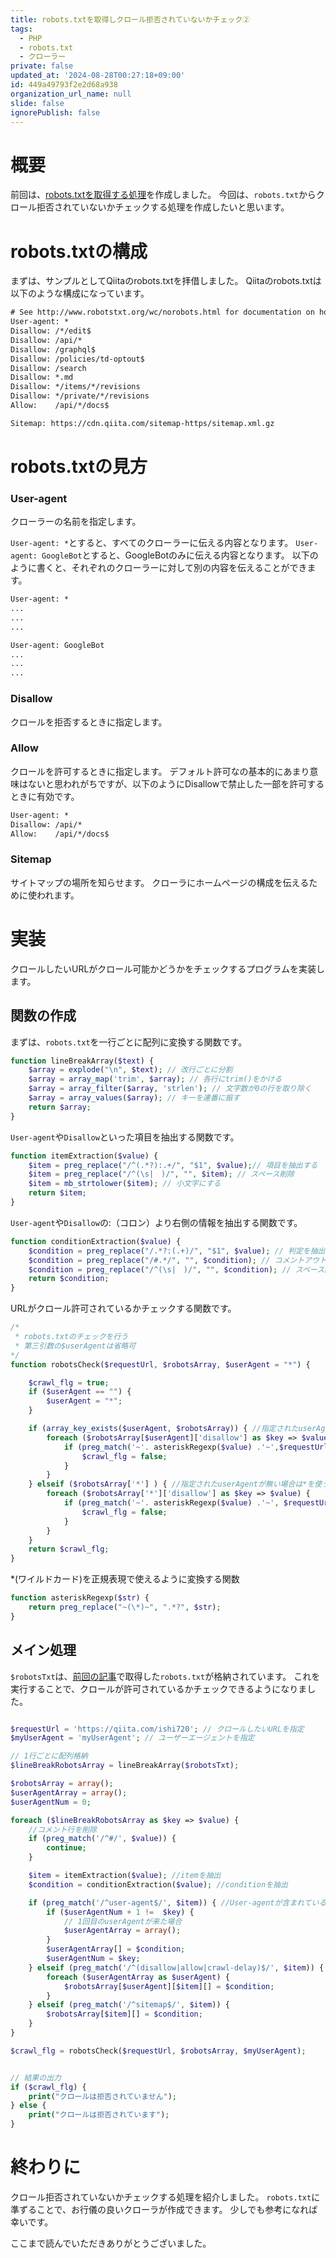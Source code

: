 ```yaml
---
title: robots.txtを取得しクロール拒否されていないかチェック②
tags:
  - PHP
  - robots.txt
  - クローラー
private: false
updated_at: '2024-08-28T00:27:18+09:00'
id: 449a49793f2e2d68a938
organization_url_name: null
slide: false
ignorePublish: false
---
```

# 概要

前回は、[robots.txtを取得する処理](https://qiita.com/ishi720/items/d985bb711744ce9864fb)を作成しました。
今回は、`robots.txt`からクロール拒否されていないかチェックする処理を作成したいと思います。


# robots.txtの構成

まずは、サンプルとしてQiitaのrobots.txtを拝借しました。
Qiitaのrobots.txtは以下のような構成になっています。

```text:robots.txt
# See http://www.robotstxt.org/wc/norobots.html for documentation on how to use the robots.txt file
User-agent: *
Disallow: /*/edit$
Disallow: /api/*
Disallow: /graphql$
Disallow: /policies/td-optout$
Disallow: /search
Disallow: *.md
Disallow: */items/*/revisions
Disallow: */private/*/revisions
Allow:    /api/*/docs$

Sitemap: https://cdn.qiita.com/sitemap-https/sitemap.xml.gz
```

# robots.txtの見方

### User-agent

クローラーの名前を指定します。

`User-agent: *`とすると、すべてのクローラーに伝える内容となります。
`User-agent: GoogleBot`とすると、GoogleBotのみに伝える内容となります。
以下のように書くと、それぞれのクローラーに対して別の内容を伝えることができます。

```robots.txt
User-agent: *
...
...
...

User-agent: GoogleBot
...
...
...
```
### Disallow

クロールを拒否するときに指定します。

### Allow

クロールを許可するときに指定します。
デフォルト許可なの基本的にあまり意味はないと思われがちですが、以下のようにDisallowで禁止した一部を許可するときに有効です。

```robots.txt
User-agent: *
Disallow: /api/*
Allow:    /api/*/docs$
```

### Sitemap

サイトマップの場所を知らせます。
クローラにホームページの構成を伝えるために使われます。

# 実装

クロールしたいURLがクロール可能かどうかをチェックするプログラムを実装します。



## 関数の作成

まずは、`robots.txt`を一行ごとに配列に変換する関数です。


```php
function lineBreakArray($text) {
    $array = explode("\n", $text); // 改行ごとに分割
    $array = array_map('trim', $array); // 各行にtrim()をかける
    $array = array_filter($array, 'strlen'); // 文字数が0の行を取り除く
    $array = array_values($array); // キーを連番に振す
    return $array;
}
```

`User-agent`や`Disallow`といった項目を抽出する関数です。

```php
function itemExtraction($value) {
    $item = preg_replace("/^(.*?):.+/", "$1", $value);// 項目を抽出する
    $item = preg_replace("/^(\s|　)/", "", $item); // スペース削除
    $item = mb_strtolower($item); // 小文字にする
    return $item;
}
```

`User-agent`や`Disallow`の:（コロン）より右側の情報を抽出する関数です。

```php
function conditionExtraction($value) {
    $condition = preg_replace("/.*?:(.+)/", "$1", $value); // 判定を抽出する
    $condition = preg_replace("/#.*/", "", $condition); // コメントアウト以降を削る
    $condition = preg_replace("/^(\s|　)/", "", $condition); // スペース削除
    return $condition;
}
```

URLがクロール許可されているかチェックする関数です。

```php
/*
 * robots.txtのチェックを行う
 * 第三引数の$userAgentは省略可
*/
function robotsCheck($requestUrl, $robotsArray, $userAgent = "*") {

    $crawl_flg = true;
    if ($userAgent == "") {
        $userAgent = "*";
    }

    if (array_key_exists($userAgent, $robotsArray)) { //指定されたuserAgentの場合
        foreach ($robotsArray[$userAgent]['disallow'] as $key => $value) {
            if (preg_match('~'. asteriskRegexp($value) .'~',$requestUrl)) {
                $crawl_flg = false;
            }
        }
    } elseif ($robotsArray['*'] ) { //指定されたuserAgentが無い場合は*を使う
        foreach ($robotsArray['*']['disallow'] as $key => $value) {
            if (preg_match('~'. asteriskRegexp($value) .'~', $requestUrl)) {
                $crawl_flg = false;
            }
        }
    }
    return $crawl_flg;
}
```

*(ワイルドカード)を正規表現で使えるように変換する関数

```php
function asteriskRegexp($str) {
    return preg_replace("~(\*)~", ".*?", $str);
}
```

## メイン処理

`$robotsTxt`は、[前回の記事](https://qiita.com/ishi720/items/d985bb711744ce9864fb)で取得した`robots.txt`が格納されています。
これを実行することで、クロールが許可されているかチェックできるようになりました。

```php

$requestUrl = 'https://qiita.com/ishi720'; // クロールしたいURLを指定
$myUserAgent = 'myUserAgent'; // ユーザーエージェントを指定

// 1行ごとに配列格納
$lineBreakRobotsArray = lineBreakArray($robotsTxt);

$robotsArray = array();
$userAgentArray = array();
$userAgentNum = 0;

foreach ($lineBreakRobotsArray as $key => $value) {
    //コメント行を削除
    if (preg_match('/^#/', $value)) {
        continue;
    }

    $item = itemExtraction($value); //itemを抽出
    $condition = conditionExtraction($value); //conditionを抽出

    if (preg_match('/^user-agent$/', $item)) { //User-agentが含まれている場合
        if ($userAgentNum + 1 !=  $key) {
            // 1回目のuserAgentが来た場合
            $userAgentArray = array();
        }
        $userAgentArray[] = $condition;
        $userAgentNum = $key;
    } elseif (preg_match('/^(disallow|allow|crawl-delay)$/', $item)) {
        foreach ($userAgentArray as $userAgent) {
            $robotsArray[$userAgent][$item][] = $condition;
        }
    } elseif (preg_match('/^sitemap$/', $item)) {
        $robotsArray[$item][] = $condition;
    }
}

$crawl_flg = robotsCheck($requestUrl, $robotsArray, $myUserAgent);


// 結果の出力
if ($crawl_flg) {
    print("クロールは拒否されていません");
} else {
    print("クロールは拒否されています");
}
```





# 終わりに

クロール拒否されていないかチェックする処理を紹介しました。
`robots.txt`に準ずることで、お行儀の良いクローラが作成できます。
少しでも参考になれば幸いです。

ここまで読んでいただきありがとうございました。

